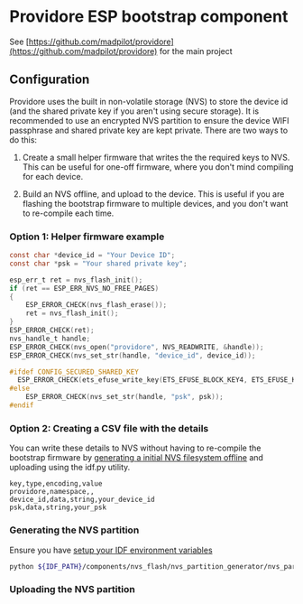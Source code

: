 # Providore ESP bootstrap component

See [https://github.com/madpilot/providore](https://github.com/madpilot/providore) for the main project

## Configuration

Providore uses the built in non-volatile storage (NVS) to store the device id (and the shared private key if you aren't using secure storage). It is recommended to use an encrypted NVS partition to ensure the device WIFI passphrase and shared private key are kept private. There are two ways to do this:

1. Create a small helper firmware that writes the the required keys to NVS. This can be useful for one-off firmware, where you don't mind compiling for each device.

2. Build an NVS offline, and upload to the device. This is useful if you are flashing the bootstrap firmware to multiple devices, and you don't want to re-compile each time.

### Option 1: Helper firmware example

```c
const char *device_id = "Your Device ID"; 
const char *psk = "Your shared private key";

esp_err_t ret = nvs_flash_init();
if (ret == ESP_ERR_NVS_NO_FREE_PAGES)
{
    ESP_ERROR_CHECK(nvs_flash_erase());
    ret = nvs_flash_init();
}
ESP_ERROR_CHECK(ret);
nvs_handle_t handle;
ESP_ERROR_CHECK(nvs_open("providore", NVS_READWRITE, &handle));
ESP_ERROR_CHECK(nvs_set_str(handle, "device_id", device_id));

#ifdef CONFIG_SECURED_SHARED_KEY
  ESP_ERROR_CHECK(ets_efuse_write_key(ETS_EFUSE_BLOCK_KEY4, ETS_EFUSE_KEY_PURPOSE_HMAC_UP psk, strlen(psk)));
#else
    ESP_ERROR_CHECK(nvs_set_str(handle, "psk", psk));
#endif
```

### Option 2: Creating a CSV file with the details

You can write these details to NVS without having to re-compile the bootstrap firmware by [generating a initial NVS filesystem offline](https://docs.espressif.com/projects/esp-idf/en/latest/esp32/api-reference/storage/nvs_partition_gen.html) and uploading using the idf.py utility.

```csv
key,type,encoding,value
providore,namespace,,
device_id,data,string,your_device_id
psk,data,string,your_psk
```

### Generating the NVS partition

Ensure you have [setup your IDF environment variables](https://docs.espressif.com/projects/esp-idf/en/latest/esp32/get-started/#step-4-set-up-the-environment-variables)

```bash
python ${IDF_PATH}/components/nvs_flash/nvs_partition_generator/nvs_partition_gen.py encrypt partition.csv nvs.bin 0x3000 --keygen --keyfile keys.bin
```

### Uploading the NVS partition

